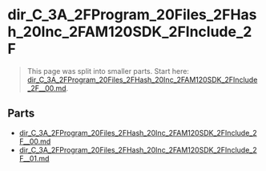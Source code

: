 # dir_C_3A_2FProgram_20Files_2FHash_20Inc_2FAM120SDK_2FInclude_2F

> This page was split into smaller parts. Start here: [dir_C_3A_2FProgram_20Files_2FHash_20Inc_2FAM120SDK_2FInclude_2F__00.md](dir_C_3A_2FProgram_20Files_2FHash_20Inc_2FAM120SDK_2FInclude_2F__00.md).

## Parts

- [dir_C_3A_2FProgram_20Files_2FHash_20Inc_2FAM120SDK_2FInclude_2F__00.md](dir_C_3A_2FProgram_20Files_2FHash_20Inc_2FAM120SDK_2FInclude_2F__00.md)
- [dir_C_3A_2FProgram_20Files_2FHash_20Inc_2FAM120SDK_2FInclude_2F__01.md](dir_C_3A_2FProgram_20Files_2FHash_20Inc_2FAM120SDK_2FInclude_2F__01.md)
